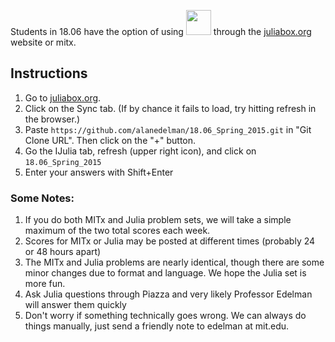Students in 18.06 have the option of using <img src="https://camo.githubusercontent.com/e1ae5c7f6fe275a50134d5889a68f0acdd09ada8/687474703a2f2f6a756c69616c616e672e6f72672f696d616765732f6c6f676f5f68697265732e706e67" width="40"> through the  [juliabox.org](https://juliabox.org) website or mitx.  

## Instructions

1. Go to [juliabox.org](https://juliabox.org).
2. Click on the Sync tab. (If by chance it fails to load, try hitting refresh in the browser.)
3. Paste `https://github.com/alanedelman/18.06_Spring_2015.git` in "Git Clone URL". Then click on the "+" button.
4. Go the IJulia tab, refresh (upper right icon), and click on `18.06_Spring_2015`
5. Enter your answers with Shift+Enter

### Some Notes:

1. If you do both MITx and Julia problem sets, we will take a simple maximum of the two total scores each week. 
2. Scores for MITx or Julia may be posted at different times (probably 24 or 48 hours apart)
3. The MITx and Julia problems are nearly identical, though there are some minor changes due to format and language.  We hope the Julia set is more fun.
4. Ask Julia questions through Piazza and very likely Professor Edelman will answer them quickly
6. Don't worry if something technically goes wrong.  We can always do things manually, just send  a friendly note to edelman at mit.edu.
